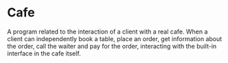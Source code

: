 # Cafe

A program related to the interaction of a client with a real cafe. When a client can independently book a table, place an order, get information about the order, call the waiter and pay for the order, interacting with the built-in interface in the cafe itself.

